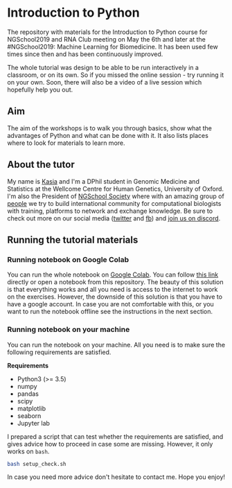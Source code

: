 # Introduction to Python

The repository with materials for the Introduction to Python course for NGSchool2019 and RNA Club meeting on May the 6th and later at the #NGSchool2019: Machine Learning for Biomedicine. It has been used few times since then and has been continuously improved. 

The whole tutorial was design to be able to be run interactively in a classroom, or on its own. So if you missed the online session - try running it on your own. Soon, there will also be a video of a live session which hopefully help you out.

## Aim

The aim of the workshops is to walk you through basics, show what the advantages of Python and what can be done with it. It also lists places where to look for materials to learn more.

## About the tutor

My name is [Kasia](https://kasia.codes/) and I'm a DPhil student in Genomic Medicine and Statistics at the Wellcome Centre for Human Genetics, University of Oxford. I'm also the President of [NGSchool Society](https://ngschool.eu/) where with an amazing group of [people](https://ngschool.eu/people/) we try to build international community for computational biologists with training, platforms to network and exchange knowledge. Be sure to check out more on our social media ([twitter](https://twitter.com/NGSchoolEU) and [fb](https://www.facebook.com/NGSchool.eu/)) and [join us on discord](https://discord.gg/MhNeqwR).

## Running the tutorial materials 
### Running notebook on Google Colab

You can run the whole notebook on [Google Colab](https://colab.research.google.com/). You can follow [this link](https://colab.research.google.com/github/NGSchoolEU/ngs19_python_intro/blob/master/1_Introduction_to_Python.ipynb) directly or open a notebook from this repository. The beauty of this solution is that everything works and all you need is access to the internet to work on the exercises. However, the downside of this solution is that you have to have a google account. In case you are not comfortable with this, or you want to run the notebook offline see the instructions in the next section.

### Running notebook on your machine

You can run the notebook on your machine. All you need is to make sure the following requirements are satisfied.

**Requirements**

* Python3 (>= 3.5)
* numpy
* pandas
* scipy
* matplotlib
* seaborn
* Jupyter lab

I prepared a script that can test whether the requirements are satisfied, and gives advice how to proceed in case some are missing. However, it only works on `bash`. 

```bash
bash setup_check.sh
```

In case you need more advice don't hesitate to contact me. Hope you enjoy! 

